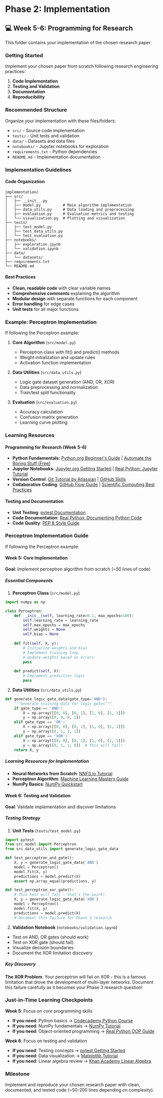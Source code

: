 # Phase 2: Implementation

## 💻 Week 5-6: Programming for Research

This folder contains your implementation of the chosen research paper.

### Getting Started

Implement your chosen paper from scratch following research engineering practices:

1. **Code Implementation**
2. **Testing and Validation**
3. **Documentation**
4. **Reproducibility**

### Recommended Structure

Organize your implementation with these files/folders:

- `src/` - Source code implementation
- `tests/` - Unit tests and validation
- `data/` - Datasets and data files
- `notebooks/` - Jupyter notebooks for exploration
- `requirements.txt` - Python dependencies
- `README.md` - Implementation documentation

### Implementation Guidelines

#### Code Organization
```
implementation/
├── src/
│   ├── __init__.py
│   ├── model.py          # Main algorithm implementation
│   ├── data_utils.py     # Data loading and preprocessing
│   ├── evaluation.py     # Evaluation metrics and testing
│   └── visualization.py  # Plotting and visualization
├── tests/
│   ├── test_model.py
│   ├── test_data_utils.py
│   └── test_evaluation.py
├── notebooks/
│   ├── exploration.ipynb
│   └── validation.ipynb
├── data/
│   └── datasets/
├── requirements.txt
└── README.md
```

#### Best Practices
- **Clean, readable code** with clear variable names
- **Comprehensive comments** explaining the algorithm
- **Modular design** with separate functions for each component
- **Error handling** for edge cases
- **Unit tests** for all major functions

### Example: Perceptron Implementation

If following the Perceptron example:

1. **Core Algorithm** (`src/model.py`)
   - Perceptron class with fit() and predict() methods
   - Weight initialization and update rules
   - Activation function implementation

2. **Data Utilities** (`src/data_utils.py`)
   - Logic gate dataset generation (AND, OR, XOR)
   - Data preprocessing and normalization
   - Train/test split functionality

3. **Evaluation** (`src/evaluation.py`)
   - Accuracy calculation
   - Confusion matrix generation
   - Learning curve plotting

### Learning Resources

#### Programming for Research (Week 5-6)
- **Python Fundamentals**: [Python.org Beginner's Guide](https://www.python.org/about/gettingstarted/) | [Automate the Boring Stuff (Free)](https://automatetheboringstuff.com/)
- **Jupyter Notebooks**: [Jupyter.org Getting Started](https://jupyter.org/try) | [Real Python: Jupyter Tutorial](https://realpython.com/jupyter-notebook-introduction/)
- **Version Control**: [Git Tutorial by Atlassian](https://www.atlassian.com/git/tutorials) | [GitHub Skills](https://skills.github.com/)
- **Collaborative Coding**: [GitHub Flow Guide](https://guides.github.com/introduction/flow/) | [Scientific Computing Best Practices](https://journals.plos.org/plosbiology/article?id=10.1371/journal.pbio.1001745)

#### Testing and Documentation
- **Unit Testing**: [pytest Documentation](https://docs.pytest.org/en/stable/)
- **Code Documentation**: [Real Python: Documenting Python Code](https://realpython.com/documenting-python-code/)
- **Code Quality**: [PEP 8 Style Guide](https://www.python.org/dev/peps/pep-0008/)

### Perceptron Implementation Guide

If following the Perceptron example:

#### Week 5: Core Implementation
**Goal**: Implement perceptron algorithm from scratch (~50 lines of code)

##### Essential Components
1. **Perceptron Class** (`src/model.py`)
```python
import numpy as np

class Perceptron:
    def __init__(self, learning_rate=0.1, max_epochs=100):
        self.learning_rate = learning_rate
        self.max_epochs = max_epochs
        self.weights = None
        self.bias = None
    
    def fit(self, X, y):
        # Initialize weights and bias
        # Implement training loop
        # Update weights based on errors
        pass
    
    def predict(self, X):
        # Implement prediction logic
        pass
```

2. **Data Utilities** (`src/data_utils.py`)
```python
def generate_logic_gate_data(gate_type='AND'):
    """Generate training data for logic gates"""
    if gate_type == 'AND':
        X = np.array([[0, 0], [0, 1], [1, 0], [1, 1]])
        y = np.array([0, 0, 0, 1])
    elif gate_type == 'OR':
        X = np.array([[0, 0], [0, 1], [1, 0], [1, 1]])
        y = np.array([0, 1, 1, 1])
    elif gate_type == 'XOR':
        X = np.array([[0, 0], [0, 1], [1, 0], [1, 1]])
        y = np.array([0, 1, 1, 0])  # This will fail!
    return X, y
```

##### Learning Resources for Implementation
- **Neural Networks from Scratch**: [NNFS.io Tutorial](https://nnfs.io/)
- **Perceptron Algorithm**: [Machine Learning Mastery Guide](https://machinelearningmastery.com/implement-perceptron-algorithm-scratch-python/)
- **NumPy Basics**: [NumPy Quickstart](https://numpy.org/doc/stable/user/quickstart.html)

#### Week 6: Testing and Validation
**Goal**: Validate implementation and discover limitations

##### Testing Strategy
1. **Unit Tests** (`tests/test_model.py`)
```python
import pytest
from src.model import Perceptron
from src.data_utils import generate_logic_gate_data

def test_perceptron_and_gate():
    X, y = generate_logic_gate_data('AND')
    model = Perceptron()
    model.fit(X, y)
    predictions = model.predict(X)
    assert np.array_equal(predictions, y)

def test_perceptron_xor_gate():
    # This test will fail - that's the point!
    X, y = generate_logic_gate_data('XOR')
    model = Perceptron()
    model.fit(X, y)
    predictions = model.predict(X)
    # Document this failure for Phase 3 research
```

2. **Validation Notebook** (`notebooks/validation.ipynb`)
- Test on AND, OR gates (should work)
- Test on XOR gate (should fail)
- Visualize decision boundaries
- Document the XOR limitation discovery

##### Key Discovery
**The XOR Problem**: Your perceptron will fail on XOR - this is a famous limitation that drove the development of multi-layer networks. Document this failure carefully as it becomes your Phase 3 research question!

### Just-in-Time Learning Checkpoints

**Week 5**: Focus on core programming skills
- **If you need**: Python basics → [Codecademy Python Course](https://www.codecademy.com/learn/learn-python-3)
- **If you need**: NumPy fundamentals → [NumPy Tutorial](https://numpy.org/doc/stable/user/quickstart.html)
- **If you need**: Object-oriented programming → [Real Python OOP Guide](https://realpython.com/python3-object-oriented-programming/)

**Week 6**: Focus on testing and validation
- **If you need**: Testing concepts → [pytest Getting Started](https://docs.pytest.org/en/stable/getting-started.html)
- **If you need**: Data visualization → [Matplotlib Tutorial](https://matplotlib.org/stable/tutorials/index.html)
- **If you need**: Linear algebra review → [Khan Academy Linear Algebra](https://www.khanacademy.org/math/linear-algebra)

### Milestone

Implement and reproduce your chosen research paper with clean, documented, and tested code (~50-200 lines depending on complexity).
